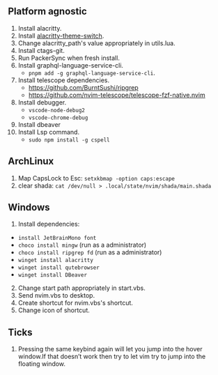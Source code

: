 ## Platform agnostic

1. Install alacritty.
2. Install [alacritty-theme-switch]("https://github.com/tichopad/alacritty-theme-switch").
3. Change alacritty_path's value appropriately in utils.lua.
4. Install ctags-git.
5. Run PackerSync when fresh install.
6. Install graphql-language-service-cli.
   - `pnpm add -g graphql-language-service-cli`.
7. Install telescope dependencies.
   - https://github.com/BurntSushi/ripgrep
   - https://github.com/nvim-telescope/telescope-fzf-native.nvim
9. Install debugger.
   - `vscode-node-debug2`
   - `vscode-chrome-debug`
10. Install dbeaver
11. Install Lsp command.
    - `sudo npm install -g cspell`

## ArchLinux

1. Map CapsLock to Esc: `setxkbmap -option caps:escape`
2. clear shada: `cat /dev/null > .local/state/nvim/shada/main.shada`

## Windows

1. Install dependencies:

- `install JetBrainMono font`
- `choco install mingw` (run as a administrator)
- `choco install ripgrep fd` (run as a administrator)
- `winget install alacritty`
- `winget install qutebrowser`
- `winget install DBeaver`

2. Change start path appropriately in start.vbs.
3. Send nvim.vbs to desktop.
4. Create shortcut for nvim.vbs's shortcut.
5. Change icon of shortcut.

## Ticks
1. Pressing the same keybind again will let you jump into the hover window.If that doesn’t work then try <C-w><C-w> to let vim try to jump into the floating window.
